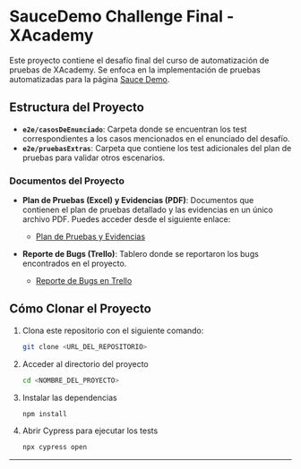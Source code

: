 # SauceDemo Challenge Final - XAcademy

Este proyecto contiene el desafío final del curso de automatización de pruebas de XAcademy. Se enfoca en la implementación de pruebas automatizadas para la página [Sauce Demo](https://www.saucedemo.com).

## Estructura del Proyecto

- **`e2e/casosDeEnunciado`**: Carpeta donde se encuentran los test correspondientes a los casos mencionados en el enunciado del desafío.
- **`e2e/pruebasExtras`**: Carpeta que contiene los test adicionales del plan de pruebas para validar otros escenarios.

### Documentos del Proyecto

- **Plan de Pruebas (Excel) y Evidencias (PDF)**: Documentos que contienen el plan de pruebas detallado y las evidencias en un único archivo PDF. Puedes acceder desde el siguiente enlace:  
  - [Plan de Pruebas y Evidencias](https://drive.google.com/drive/folders/1KUNNosVh0ufHyjSjc18S2by1FdLqpJHJ?usp=sharing)

- **Reporte de Bugs (Trello)**: Tablero donde se reportaron los bugs encontrados en el proyecto.  
  - [Reporte de Bugs en Trello](https://trello.com/invite/b/6760c584c343bc23f900fa75/ATTI0990a16481ae88e421985c6f798362ceE335D878/reportedebugssaucedemochallengexacademy)

## Cómo Clonar el Proyecto

1. Clona este repositorio con el siguiente comando:
   ```bash
   git clone <URL_DEL_REPOSITORIO>
2. Acceder al directorio del proyecto
   ```bash
   cd <NOMBRE_DEL_PROYECTO>
3. Instalar las dependencias
   ```bash
   npm install
4. Abrir Cypress para ejecutar los tests
   ```bash
   npx cypress open
---


